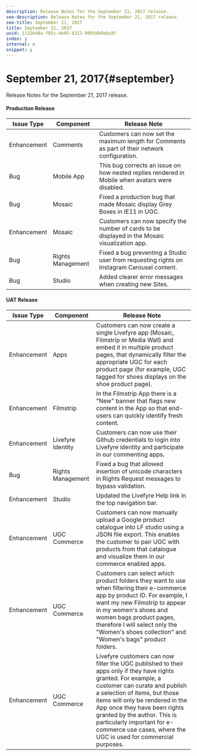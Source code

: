```yaml
---
description: Release Notes for the September 21, 2017 release.
seo-description: Release Notes for the September 21, 2017 release.
seo-title: September 21, 2017
title: September 21, 2017
uuid: 1132b48a-f85c-4e05-b312-0093db9ebc8f
index: y
internal: n
snippet: y
---
```


# September 21, 2017{#september}

Release Notes for the September 21, 2017 release.

#### Production Release
| **Issue Type** |**Component** |**Release Note** |
|---|---|---|
|  Enhancement | Comments | Customers can now set the maximum length for Comments as part of their network configuration.  |
|  Bug | Mobile App | This bug corrects an issue on how nested replies rendered in Mobile when avatars were disabled.  |
|  Bug | Mosaic | Fixed a production bug that made Mosaic display Grey Boxes in IE11 in UGC.  |
|  Enhancement | Mosaic | Customers can now specify the number of cards to be displayed in the Mosaic visualization app.  |
|  Bug | Rights Management | Fixed a bug preventing a Studio user from requesting rights on Instagram Carousel content. |
|  Bug | Studio | Added clearer error messages when creating new Sites. |

#### UAT Release
| **Issue Type** |**Component** |**Release Note** |
|---|---|---|
|  Enhancement | Apps | Customers can now create a single Livefyre app (Mosaic, Filmstrip or Media Wall) and embed it in multiple product pages, that dynamically filter the appropriate UGC for each product page (for example, UGC tagged for shoes displays on the shoe product page). |
|  Enhancement | Filmstrip | In the Filmstrip App there is a "New" banner that flags new content in the App so that end-users can quickly identify fresh content.  |
|  Enhancement | Livefyre Identity | Customers can now use their Github credentials to login into Livefyre identity and participate in our commenting apps. |
|  Bug | Rights Management | Fixed a bug that allowed insertion of unicode characters in Rights Request messages to bypass validation. |
|  Enhancement | Studio | Updated the Livefyre Help link in the top navigation bar. |
|  Enhancement | UGC Commerce | Customers can now manually upload a Google product catalogue into LF studio using a JSON file export. This enables the customer to pair UGC with products from that catalogue and visualize them in our commerce enabled apps. |
|  Enhancement | UGC Commerce | Customers can select which product folders they want to use when filtering their e-commerce app by product ID. For example, I want my new Filmstrip to appear in my women's shoes and women bags product pages, therefore I will select only the "Women's shoes collection" and "Women's bags" product folders. |
|  Enhancement | UGC Commerce | Livefyre customers can now filter the UGC published to their apps only if they have rights granted. For example, a customer can curate and publish a selection of items, but those items will only be rendered in the App once they have been rights granted by the author. This is particularly important for e-commerce use cases, where the UGC is used for commercial purposes. |

